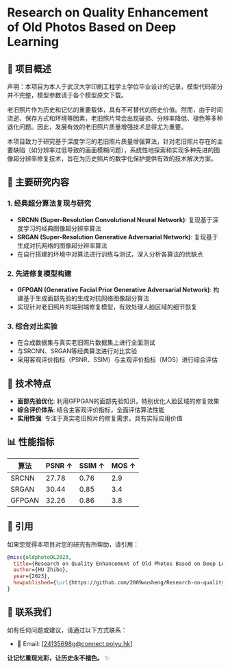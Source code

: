 
# Research on Quality Enhancement of Old Photos Based on Deep Learning

## 📖 项目概述

声明：本项目为本人于武汉大学印刷工程学士学位毕业设计的记录，模型代码部分并不完整，模型参数请于各个模型原文下载。

老旧照片作为历史和记忆的重要载体，具有不可替代的历史价值。然而，由于时间流逝、保存方式和环境等因素，老旧照片常会出现破损、分辨率降低、褪色等多种退化问题。因此，发展有效的老旧照片质量增强技术显得尤为重要。

本项目致力于研究基于深度学习的老旧照片质量增强算法，针对老旧照片存在的主要缺陷（如分辨率过低导致的画面模糊问题），系统性地探索和实现多种先进的图像超分辨率修复技术，旨在为历史照片的数字化保护提供有效的技术解决方案。

## 🎯 主要研究内容

### 1. 经典超分算法复现与研究
- **SRCNN (Super-Resolution Convolutional Neural Network)**: 复现基于深度学习的经典图像超分辨率算法 
- **SRGAN (Super-Resolution Generative Adversarial Network)**: 复现基于生成对抗网络的图像超分辨率算法 
- 在自行搭建的环境中对算法进行训练与测试，深入分析各算法的优缺点

### 2. 先进修复模型构建
- **GFPGAN (Generative Facial Prior Generative Adversarial Network)**: 构建基于生成面部先验的生成对抗网络图像超分算法
- 实现针对老旧照片的端到端修复模型，有效处理人脸区域的细节恢复

### 3. 综合对比实验
- 在合成数据集与真实老旧照片数据集上进行全面测试
- 与SRCNN、SRGAN等经典算法进行对比实验
- 采用客观评价指标（PSNR、SSIM）与主观评价指标（MOS）进行综合评估

## 🚀 技术特点

- **面部先验优化**: 利用GFPGAN的面部先验知识，特别优化人脸区域的修复效果
- **综合评价体系**: 结合主客观评价指标，全面评估算法性能
- **实用性强**: 专注于真实老旧照片的修复需求，具有实际应用价值

## 📊 性能指标

| 算法 | PSNR ↑ | SSIM ↑ | MOS ↑ |
|------|--------|--------|-------|
| SRCNN | 27.78 | 0.76 | 2.9 |
| SRGAN | 30.44 | 0.85 | 3.4 |
| GFPGAN | 32.26 | 0.86 | 3.8 |


## 📝 引用

如果您觉得本项目对您的研究有所帮助，请引用：

```bibtex
@misc{oldphotoDL2023,
  title={Research on Quality Enhancement of Old Photos Based on Deep Learning},
  author={HU Zhibo},
  year={2023},
  howpublished={\url{https://github.com/2009wusheng/Research-on-quality-enhancement-of-old-photos-based-on-deep-learning}}
}
```

## 📧 联系我们

如有任何问题或建议，请通过以下方式联系：
- 📮 Email: [24135698g@connect.polyu.hk]

**让记忆重现光彩，让历史永不褪色。** ✨
